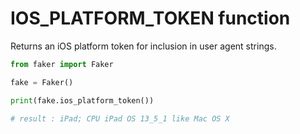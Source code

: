# **IOS_PLATFORM_TOKEN** function

Returns an iOS platform token for inclusion in user agent strings.

```py
from faker import Faker

fake = Faker()

print(fake.ios_platform_token())

# result : iPad; CPU iPad OS 13_5_1 like Mac OS X
```
